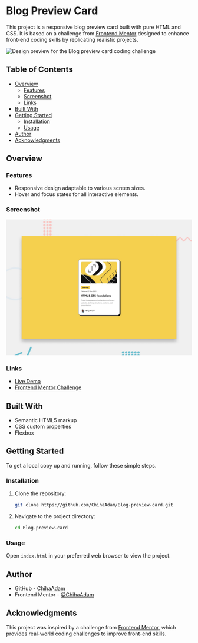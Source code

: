 # Blog Preview Card

This project is a responsive blog preview card built with pure HTML and CSS. It is based on a challenge from [Frontend Mentor](https://www.frontendmentor.io) designed to enhance front-end coding skills by replicating realistic projects.

![Design preview for the Blog preview card coding challenge](./design/desktop-preview.jpg)

## Table of Contents

- [Overview](#overview)
  - [Features](#features)
  - [Screenshot](#screenshot)
  - [Links](#links)
- [Built With](#built-with)
- [Getting Started](#getting-started)
  - [Installation](#installation)
  - [Usage](#usage)
- [Author](#author)
- [Acknowledgments](#acknowledgments)

## Overview

### Features

- Responsive design adaptable to various screen sizes.
- Hover and focus states for all interactive elements.

### Screenshot

![Blog Preview Card Screenshot](./preview.jpg)

### Links

- [Live Demo](https://chihaadam.github.io/Blog-preview-card/)
- [Frontend Mentor Challenge](https://www.frontendmentor.io/challenges/blog-preview-card-component-2OZUbNrvXM)

## Built With

- Semantic HTML5 markup
- CSS custom properties
- Flexbox

## Getting Started

To get a local copy up and running, follow these simple steps.

### Installation

1. Clone the repository:

   ```bash
   git clone https://github.com/ChihaAdam/Blog-preview-card.git
   ```

2. Navigate to the project directory:

   ```bash
   cd Blog-preview-card
   ```

### Usage

Open `index.html` in your preferred web browser to view the project.

## Author

- GitHub - [ChihaAdam](https://github.com/ChihaAdam)
- Frontend Mentor - [@ChihaAdam](https://www.frontendmentor.io/profile/ChihaAdam)

## Acknowledgments

This project was inspired by a challenge from [Frontend Mentor](https://www.frontendmentor.io), which provides real-world coding challenges to improve front-end skills.
